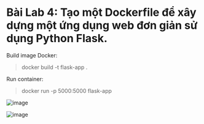 # Bài Lab 4: Tạo một Dockerfile để xây dựng một ứng dụng web đơn giản sử dụng Python Flask.

Build image Docker:
>docker build -t flask-app .

Run container:
>docker run -p 5000:5000 flask-app

![image](https://github.com/user-attachments/assets/caede232-8a5e-42b6-86d9-0a4493780916)

![image](https://github.com/user-attachments/assets/1d68b7d5-4694-4541-8694-d63eff266a31)

